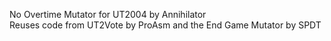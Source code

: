 No Overtime Mutator for UT2004 by Annihilator  
Reuses code from UT2Vote by ProAsm and the End Game Mutator by SPDT
